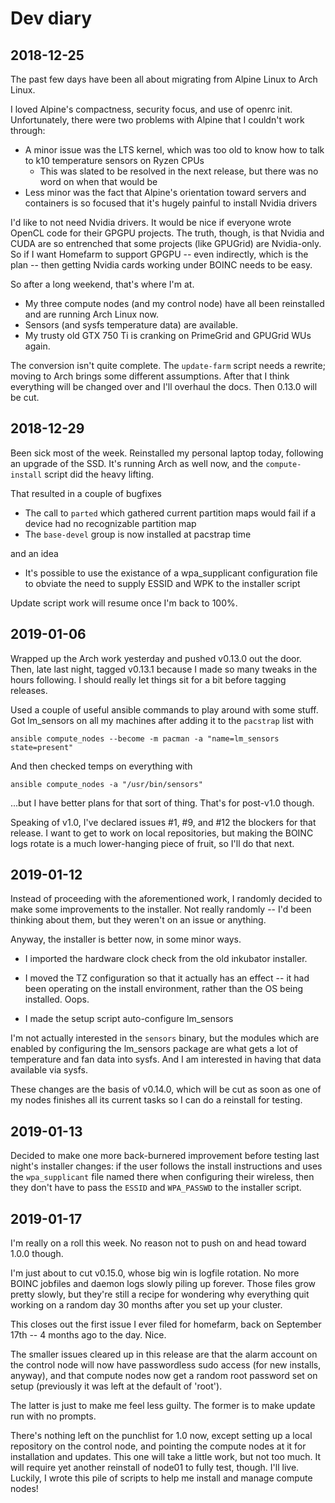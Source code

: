 # Dev diary

## 2018-12-25

The past few days have been all about migrating from Alpine Linux to
Arch Linux.

I loved Alpine's compactness, security focus, and use of openrc
init. Unfortunately, there were two problems with Alpine that I
couldn't work through:

* A minor issue was the LTS kernel, which was too old to know how to
  talk to k10 temperature sensors on Ryzen CPUs
    * This was slated to be resolved in the next release, but there
      was no word on when that would be
* Less minor was the fact that Alpine's orientation toward servers and
  containers is so focused that it's hugely painful to install Nvidia
  drivers

I'd like to not need Nvidia drivers. It would be nice if everyone
wrote OpenCL code for their GPGPU projects. The truth, though, is that
Nvidia and CUDA are so entrenched that some projects (like GPUGrid)
are Nvidia-only. So if I want Homefarm to support GPGPU -- even
indirectly, which is the plan -- then getting Nvidia cards working
under BOINC needs to be easy.

So after a long weekend, that's where I'm at.

* My three compute nodes (and my control node) have all been
  reinstalled and are running Arch Linux now.
* Sensors (and sysfs temperature data) are available.
* My trusty old GTX 750 Ti is cranking on PrimeGrid and GPUGrid WUs
  again.

The conversion isn't quite complete. The `update-farm` script needs a
rewrite; moving to Arch brings some different assumptions. After that
I think everything will be changed over and I'll overhaul the
docs. Then 0.13.0 will be cut.


## 2018-12-29

Been sick most of the week. Reinstalled my personal laptop today,
following an upgrade of the SSD. It's running Arch as well now, and
the `compute-install` script did the heavy lifting.

That resulted in a couple of bugfixes

* The call to `parted` which gathered current partition maps would
  fail if a device had no recognizable partition map
* The `base-devel` group is now installed at pacstrap time

and an idea

* It's possible to use the existance of a wpa_supplicant configuration
  file to obviate the need to supply ESSID and WPK to the installer
  script

Update script work will resume once I'm back to 100%.


## 2019-01-06

Wrapped up the Arch work yesterday and pushed v0.13.0 out the
door. Then, late last night, tagged v0.13.1 because I made so many
tweaks in the hours following. I should really let things sit for a
bit before tagging releases.

Used a couple of useful ansible commands to play around with some
stuff. Got lm_sensors on all my machines after adding it to the
`pacstrap` list with

`ansible compute_nodes --become -m pacman -a "name=lm_sensors state=present"`

And then checked temps on everything with

`ansible compute_nodes -a "/usr/bin/sensors"`

...but I have better plans for that sort of thing. That's for
post-v1.0 though.

Speaking of v1.0, I've declared issues #1, #9, and #12 the blockers
for that release. I want to get to work on local repositories, but
making the BOINC logs rotate is a much lower-hanging piece of fruit,
so I'll do that next.


## 2019-01-12

Instead of proceeding with the aforementioned work, I randomly decided
to make some improvements to the installer. Not really randomly -- I'd
been thinking about them, but they weren't on an issue or anything.

Anyway, the installer is better now, in some minor ways.

* I imported the hardware clock check from the old inkubator installer.

* I moved the TZ configuration so that it actually has an effect -- it
  had been operating on the install environment, rather than the OS
  being installed. Oops.

* I made the setup script auto-configure lm_sensors

I'm not actually interested in the `sensors` binary, but the modules
which are enabled by configuring the lm_sensors package are what gets
a lot of temperature and fan data into sysfs. And I am interested in
having that data available via sysfs.

These changes are the basis of v0.14.0, which will be cut as soon as
one of my nodes finishes all its current tasks so I can do a reinstall
for testing.


## 2019-01-13

Decided to make one more back-burnered improvement before testing last
night's installer changes: if the user follows the install
instructions and uses the `wpa_supplicant` file named there when
configuring their wireless, then they don't have to pass the `ESSID`
and `WPA_PASSWD` to the installer script.


## 2019-01-17

I'm really on a roll this week. No reason not to push on and head
toward 1.0.0 though.

I'm just about to cut v0.15.0, whose big win is logfile rotation. No
more BOINC jobfiles and daemon logs slowly piling up forever. Those
files grow pretty slowly, but they're still a recipe for wondering why
everything quit working on a random day 30 months after you set up
your cluster.

This closes out the first issue I ever filed for homefarm, back on
September 17th -- 4 months ago to the day. Nice.

The smaller issues cleared up in this release are that the alarm
account on the control node will now have passwordless sudo access
(for new installs, anyway), and that compute nodes now get a random
root password set on setup (previously it was left at the default of
'root').

The latter is just to make me feel less guilty. The former is to make
update run with no prompts.

There's nothing left on the punchlist for 1.0 now, except setting up a
local repository on the control node, and pointing the compute nodes
at it for installation and updates. This one will take a little work,
but not too much. It will require yet another reinstall of node01 to
fully test, though. I'll live. Luckily, I wrote this pile of scripts
to help me install and manage compute nodes!
